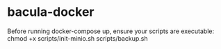 # bacula-docker

Before running docker-compose up, ensure your scripts are executable:
chmod +x scripts/init-minio.sh scripts/backup.sh
